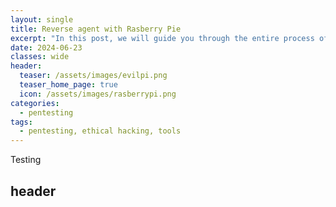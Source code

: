 ```yaml
---
layout: single
title: Reverse agent with Rasberry Pie
excerpt: "In this post, we will guide you through the entire process of using a Raspberry Pi 4 to create a reverse agent for penetration testing."
date: 2024-06-23
classes: wide
header:
  teaser: /assets/images/evilpi.png
  teaser_home_page: true
  icon: /assets/images/rasberrypi.png
categories:
  - pentesting
tags:
  - pentesting, ethical hacking, tools
---
```




Testing

## header
